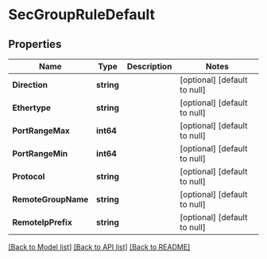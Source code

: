 # SecGroupRuleDefault

## Properties
Name | Type | Description | Notes
------------ | ------------- | ------------- | -------------
**Direction** | **string** |  | [optional] [default to null]
**Ethertype** | **string** |  | [optional] [default to null]
**PortRangeMax** | **int64** |  | [optional] [default to null]
**PortRangeMin** | **int64** |  | [optional] [default to null]
**Protocol** | **string** |  | [optional] [default to null]
**RemoteGroupName** | **string** |  | [optional] [default to null]
**RemoteIpPrefix** | **string** |  | [optional] [default to null]

[[Back to Model list]](../README.md#documentation-for-models) [[Back to API list]](../README.md#documentation-for-api-endpoints) [[Back to README]](../README.md)


